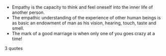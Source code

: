  - Empathy is the capacity to think and feel oneself into the inner life of another person.
 - The empathic understanding of the experience of other human beings is as basic an endowment of man as his vision, hearing, touch, taste and smell.
 - The mark of a good marriage is when only one of you goes crazy at a time!

3 quotes